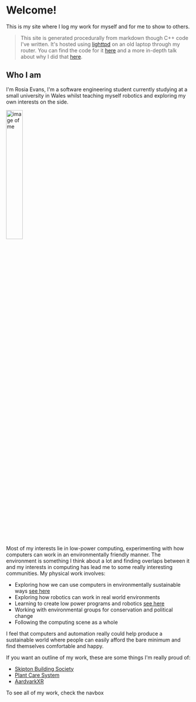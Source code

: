 
# Welcome!

This is my site where I log my work for myself and for me to show to others.

>This site is generated procedurally from markdown though C++ code I've written. It's hosted using [lighttpd](https://www.lighttpd.net/) on an old laptop through my router. You can find the code for it [here](https://github.com/Wil-Ro/Blog) and a more in-depth talk about why I did that [here](/ThisSite.html).

## Who I am

I'm Rosia Evans, I'm a software engineering student currently studying at a small university in Wales whilst teaching myself robotics
and exploring my own interests on the side.


<img src="profile.jpeg" alt="image of me" style="width:30%;">


Most of my interests lie in low-power computing, experimenting with how
computers can work in an environmentally friendly manner. The environment is something I think
about a lot and finding overlaps between it and my interests in computing has lead me to some really
interesting communities. My physical work involves:

- Exploring how we can use computers in environmentally sustainable ways [see here](permacomputing.html)
- Exploring how robotics can work in real world environments
- Learning to create low power programs and robotics [see here](ThisSite.html)
- Working with environmental groups for conservation and political change
- Following the computing scene as a whole

I feel that computers and automation really could help produce a sustainable
world where people can easily afford the bare minimum and find themselves comfortable and happy.

If you want an outline of my work, these are some things I'm really proud of:
- [Skipton Building Society](SBSWork.html)
- [Plant Care System](PlantSystem.html)
- [AardvarkXR](Aardvark.html)

To see all of my work, check the navbox
